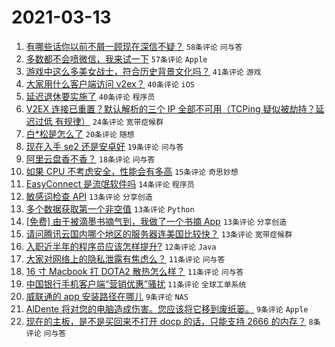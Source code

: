 # 2021-03-13

1. [有哪些话你以前不屑一顾现在深信不疑？](https://www.v2ex.com/t/761231) `58条评论` `问与答`
1. [多数都不会喷微信，我来试一下](https://www.v2ex.com/t/761262) `57条评论` `Apple`
1. [游戏中这么多美女战士，符合历史背景文化吗？](https://www.v2ex.com/t/761219) `41条评论` `游戏`
1. [大家用什么客户端访问 v2ex？](https://www.v2ex.com/t/761241) `40条评论` `iOS`
1. [延迟退休要实施了](https://www.v2ex.com/t/761254) `40条评论` `程序员`
1. [V2EX 连接已重置？默认解析的三个 IP 全部不可用（TCPing 疑似被劫持？延迟过低 有规律）](https://www.v2ex.com/t/761226) `24条评论` `宽带症候群`
1. [白*松是怎么了](https://www.v2ex.com/t/761272) `20条评论` `随想`
1. [现在入手 se2 还是安卓好](https://www.v2ex.com/t/761224) `19条评论` `问与答`
1. [阿里云盘香不香？](https://www.v2ex.com/t/761279) `18条评论` `问与答`
1. [如果 CPU 不考虑安全，性能会有多高](https://www.v2ex.com/t/761229) `15条评论` `奇思妙想`
1. [EasyConnect 是流氓软件吗](https://www.v2ex.com/t/761277) `14条评论` `程序员`
1. [敏感词检查 API](https://www.v2ex.com/t/761283) `13条评论` `分享创造`
1. [多个数据获取第一个非空值](https://www.v2ex.com/t/761259) `13条评论` `Python`
1. [[免费] 由于被滴墨书摘气到，我做了一个书摘 App](https://www.v2ex.com/t/761235) `13条评论` `分享创造`
1. [请问腾讯云国内哪个地区的服务器连美国比较快？](https://www.v2ex.com/t/761233) `13条评论` `宽带症候群`
1. [入职近半年的程序员应该怎样提升?](https://www.v2ex.com/t/761234) `12条评论` `Java`
1. [大家对网络上的隐私泄露有焦虑么？](https://www.v2ex.com/t/761288) `11条评论` `问与答`
1. [16 寸 Macbook 打 DOTA2 散热怎么样？](https://www.v2ex.com/t/761276) `11条评论` `问与答`
1. [中国银行手机客户端“营销优惠”骚扰](https://www.v2ex.com/t/761255) `11条评论` `全球工单系统`
1. [威联通的 app 安装路径在哪儿](https://www.v2ex.com/t/761222) `9条评论` `NAS`
1. [AlDente 将对您的电脑造成伤害。您应该将它移到废纸篓。](https://www.v2ex.com/t/761217) `9条评论` `Apple`
1. [现在的主板，是不是买回来不打开 docp 的话，只能支持 2666 的内存？](https://www.v2ex.com/t/761237) `8条评论` `问与答`
